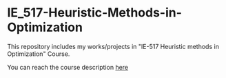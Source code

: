 # IE_517-Heuristic-Methods-in-Optimization
This repository includes my works/projects  in "IE-517 Heuristic methods in Optimization" Course.

You can reach the course description [here](https://ie.boun.edu.tr/courses/ie-517-heuristic-methods-optimization)
